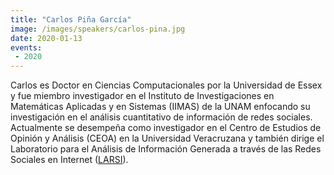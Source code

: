 ```yaml
---
title: "Carlos Piña García"
image: /images/speakers/carlos-pina.jpg
date: 2020-01-13
events:
 - 2020
---
```


Carlos es Doctor en Ciencias Computacionales por la Universidad de Essex y fue miembro investigador en el Instituto de Investigaciones en Matemáticas Aplicadas y en Sistemas (IIMAS) de la UNAM enfocando su investigación en el análisis cuantitativo de información de redes sociales. Actualmente se desempeña como investigador en el Centro de Estudios de Opinión y Análisis (CEOA) en la Universidad Veracruzana y también dirige el Laboratorio para el Análisis de Información Generada a través de las Redes Sociales en Internet (<a href="https://www.uv.mx/LARSI">LARSI</a>).